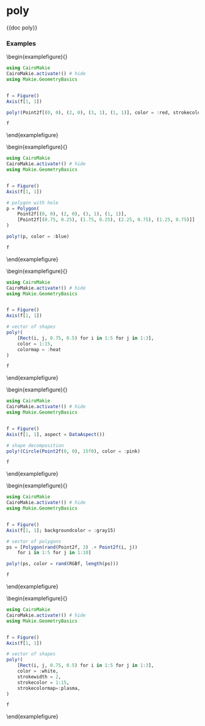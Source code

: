 # poly

{{doc poly}}

### Examples

\begin{examplefigure}{}

```julia
using CairoMakie
CairoMakie.activate!() # hide
using Makie.GeometryBasics


f = Figure()
Axis(f[1, 1])

poly!(Point2f[(0, 0), (2, 0), (3, 1), (1, 1)], color = :red, strokecolor = :black, strokewidth = 1)

f
```

\end{examplefigure}

\begin{examplefigure}{}

```julia
using CairoMakie
CairoMakie.activate!() # hide
using Makie.GeometryBasics


f = Figure()
Axis(f[1, 1])

# polygon with hole
p = Polygon(
    Point2f[(0, 0), (2, 0), (3, 1), (1, 1)],
    [Point2f[(0.75, 0.25), (1.75, 0.25), (2.25, 0.75), (1.25, 0.75)]]
)

poly!(p, color = :blue)

f
```

\end{examplefigure}

\begin{examplefigure}{}

```julia
using CairoMakie
CairoMakie.activate!() # hide
using Makie.GeometryBasics


f = Figure()
Axis(f[1, 1])

# vector of shapes
poly!(
    [Rect(i, j, 0.75, 0.5) for i in 1:5 for j in 1:3],
    color = 1:15,
    colormap = :heat
)

f
```

\end{examplefigure}

\begin{examplefigure}{}

```julia
using CairoMakie
CairoMakie.activate!() # hide
using Makie.GeometryBasics


f = Figure()
Axis(f[1, 1], aspect = DataAspect())

# shape decomposition
poly!(Circle(Point2f(0, 0), 15f0), color = :pink)

f
```

\end{examplefigure}

\begin{examplefigure}{}

```julia
using CairoMakie
CairoMakie.activate!() # hide
using Makie.GeometryBasics


f = Figure()
Axis(f[1, 1]; backgroundcolor = :gray15)

# vector of polygons
ps = [Polygon(rand(Point2f, 3) .+ Point2f(i, j))
    for i in 1:5 for j in 1:10]

poly!(ps, color = rand(RGBf, length(ps)))

f
```

\end{examplefigure}

\begin{examplefigure}{}

```julia
using CairoMakie
CairoMakie.activate!() # hide
using Makie.GeometryBasics


f = Figure()
Axis(f[1, 1])

# vector of shapes
poly!(
    [Rect(i, j, 0.75, 0.5) for i in 1:5 for j in 1:3],
    color = :white,
    strokewidth = 2,
    strokecolor = 1:15,
    strokecolormap=:plasma,
)

f
```

\end{examplefigure}
